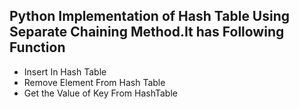 ## Python Implementation of Hash Table Using Separate Chaining Method.It has Following Function
* Insert In Hash Table
* Remove Element From Hash Table
* Get the Value of Key From HashTable

